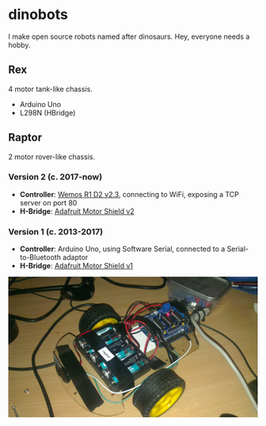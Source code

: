 dinobots
========

I make open source robots named after dinosaurs. Hey, everyone needs a hobby.

## Rex ##

4 motor tank-like chassis.

- Arduino Uno
- L298N (HBridge)

## Raptor ##

2 motor rover-like chassis.

### Version 2 (c. 2017-now)

- **Controller**: [Wemos R1 D2 v2.3](https://tasmota.github.io/docs/devices/Wemos-D1-R1-%26-R2/), connecting to WiFi, exposing a TCP server on port 80
- **H-Bridge**: [Adafruit Motor Shield v2](https://learn.adafruit.com/adafruit-motor-shield-v2-for-arduino)

### Version 1 (c. 2013-2017)
- **Controller**: Arduino Uno, using Software Serial, connected to a Serial-to-Bluetooth adaptor
- **H-Bridge**: [Adafruit Motor Shield v1](http://learn.adafruit.com/adafruit-motor-shield/overview)

![Raptor picture](raptorArduino/raptor.jpg)
